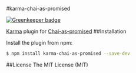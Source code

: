 #karma-chai-as-promised

[![Greenkeeper badge](https://badges.greenkeeper.io/unional/karma-chai-as-promised.svg)](https://greenkeeper.io/)

[Karma](http://karma-runner.github.io) plugin for  [Chai-as-promised](https://github.com/domenic/chai-as-promised/)
##Installation

Install the plugin from npm:

```sh
$ npm install karma-chai-as-promised --save-dev
```

##License
The MIT License (MIT)
